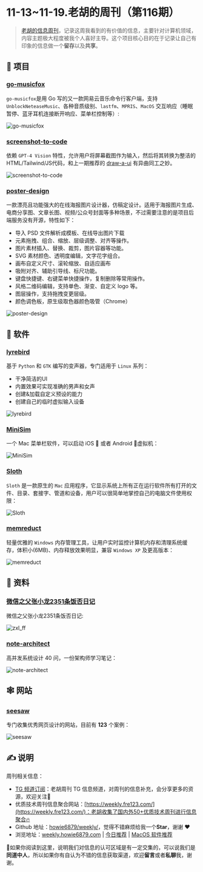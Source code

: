 # 11-13~11-19.老胡的周刊（第116期）

> [老胡的信息周刊](https://weekly.howie6879.com/)，记录这周我看到的有价值的信息，主要针对计算机领域，内容主题极大程度被我个人喜好主导。这个项目核心目的在于记录让自己有印象的信息做一个**留存**以及**共享**。

## 🎯 项目

### [go-musicfox](https://github.com/go-musicfox/go-musicfox)

`go-musicfox`是用 Go 写的又一款网易云音乐命令行客户端，支持 `UnblockNeteaseMusic`、各种音质级别、`lastfm`、`MPRIS`、`MacOS` 交互响应（睡眠暂停、蓝牙耳机连接断开响应、菜单栏控制等）:

![go-musicfox](https://images-1252557999.file.myqcloud.com/uPic/go-musicfox.png)

### [screenshot-to-code](https://github.com/abi/screenshot-to-code)

依赖 `GPT-4 Vision` 特性，允许用户将屏幕截图作为输入，然后将其转换为整洁的HTML/Tailwind/JS代码，和上一期推荐的 [draw-a-ui](https://weekly.howie6879.com/2023/11-06~11-11.%E8%80%81%E8%83%A1%E7%9A%84%E5%91%A8%E5%88%8A%EF%BC%88%E7%AC%AC115%E6%9C%9F%EF%BC%89.html) 有异曲同工之妙。

![screenshot-to-code](https://images-1252557999.file.myqcloud.com/uPic/screenshot-to-code.jpg)

### [poster-design](https://github.com/palxiao/poster-design)

一款漂亮且功能强大的在线海报图片设计器，仿稿定设计。适用于海报图片生成、电商分享图、文章长图、视频/公众号封面等多种场景，不过需要注意的是项目后端服务没有开源，特性如下：

- 导入 PSD 文件解析成模板、在线导出图片下载
- 元素拖拽、组合、缩放、层级调整、对齐等操作。
- 图片素材插入、替换、裁剪，图片容器等功能。
- SVG 素材颜色、透明度编辑，文字花字组合。
- 画布自定义尺寸、滚轮缩放、自适应画布
- 吸附对齐、辅助引导线、标尺功能。
- 键盘快捷键、右键菜单快捷操作，复制删除等常用操作。
- 风格二维码编辑，支持单色、渐变、自定义 logo 等。
- 图层操作，支持拖拽变更层级。
- 颜色调色板，原生级取色器颜色吸管（Chrome）

![poster-design](https://images-1252557999.file.myqcloud.com/uPic/poster-design.jpg)

## 🤖 软件

### [lyrebird](https://github.com/lyrebird-voice-changer/lyrebird)

基于 `Python` 和 `GTK` 编写的变声器，专门适用于 `Linux` 系列：

- 干净简洁的UI
- 内置效果可实现准确的男声和女声
- 创建&加载自定义预设的能力
- 创建自己的临时虚拟输入设备

![lyrebird](https://images-1252557999.file.myqcloud.com/uPic/lyrebird.png)

### [MiniSim](https://github.com/okwasniewski/MiniSim)

一个 Mac 菜单栏软件，可以启动 iOS  或者 Android 🤖虚拟机：

![MiniSim](https://images-1252557999.file.myqcloud.com/uPic/MiniSim.png)

### [Sloth](https://github.com/sveinbjornt/Sloth)

`Sloth` 是一款原生的 `Mac` 应用程序，它显示系统上所有正在运行软件所有打开的文件、目录、套接字、管道和设备，用户可以很简单地掌控自己的电脑文件使用权限：

![Sloth](https://images-1252557999.file.myqcloud.com/uPic/Sloth.jpeg)

### [memreduct](https://github.com/henrypp/memreduct)

轻量优雅的 `Windows` 内存管理工具，让用户实时监控计算机内存和清理系统缓存，体积小(6MB)、内存释放效果明显，兼容 `Windows XP` 及更高版本：

![memreduct](https://images-1252557999.file.myqcloud.com/uPic/memreduct.jpg)

## 👀 资料

### [微信之父张小龙2351条饭否日记](https://docs.qq.com/doc/DWUVKZERkeGFLckp6?dver=)

微信之父张小龙2351条饭否日记:

![zxl_ff](https://images-1252557999.file.myqcloud.com/uPic/zxl_ff.jpg)

### [note-architect](https://zq99299.github.io/note-architect/hc/)

高并发系统设计 40 问，一份架构师学习笔记：

![note-architect](https://images-1252557999.file.myqcloud.com/uPic/note-architect.jpg)

## 🕸 网站

### [seesaw](https://www.seesaw.website/)

专门收集优秀网页设计的网站，目前有 **123** 个案例：

![seesaw](https://images-1252557999.file.myqcloud.com/uPic/seesaw.jpg)

## ✍️ 说明

周刊相关信息：

- [TG 频道订阅](https://t.me/howie_weekly)：老胡周刊 TG 信息频道，对周刊的信息补充，会分享更多的资源，欢迎关注👏
- 优质技术周刊信息聚合网站：[https://weekly.fre123.com/](https://weekly.fre123.com/)：老胡收集了国内外50+优质技术周刊进行信息聚合🔥
- Github 地址：[howie6879/weekly/](https://github.com/howie6879/weekly/)，觉得不错麻烦给我一个**Star**，谢谢 ❤️
- 浏览地址：[weekly.howie6879.com](https://weekly.howie6879.com) | [今日推荐](https://weekly.howie6879.com/recommend/index.html) | [MacOS 软件推荐](https://weekly.howie6879.com/soft/mac.html)

🙌如果你阅读到这里，说明我们对信息的认可区域是有一定交集的，可以说我们是**同道中人**，所以如果你有自认为不错的信息获取渠道，欢迎**留言**或者**私聊**我，谢谢。
